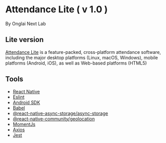 # Attendance Lite ( v 1.0 )
By Onglai Next Lab

## Lite version 

[Attendance Lite](https://onglai.id) is a feature-packed, cross-platform
attendance software, including the major desktop platforms (Linux, macOS,
Windows), mobile platforms (Android, iOS), as well as Web-based platforms
(HTML5)

## Tools
- [React Native](https://reactnative.dev/)
- [Eslint](https://eslint.org/)
- [Android SDK](https://developer.android.com/studio)
- [Babel](https://babeljs.io/)
- [@react-native-async-storage/async-storage](https://react-native-async-storage.github.io/async-storage/docs/usage/)
- [@react-native-community/geolocation](https://github.com/react-native-geolocation/react-native-geolocation)
- [MomentJs](https://momentjs.com/)
- [Axios](https://github.com/axios/axios)
- [Jest](https://jestjs.io/)

